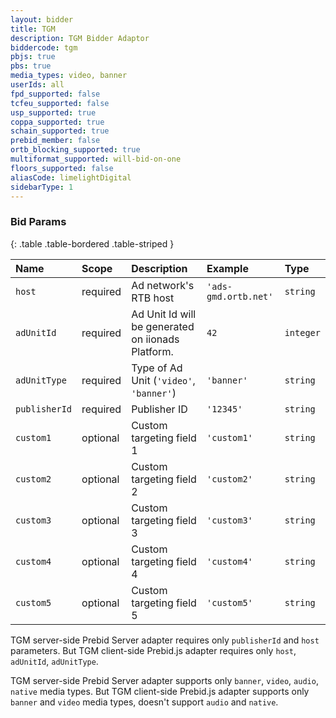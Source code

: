 ```yaml
---
layout: bidder
title: TGM
description: TGM Bidder Adaptor
biddercode: tgm
pbjs: true
pbs: true
media_types: video, banner
userIds: all
fpd_supported: false
tcfeu_supported: false
usp_supported: true
coppa_supported: true
schain_supported: true
prebid_member: false
ortb_blocking_supported: true
multiformat_supported: will-bid-on-one
floors_supported: false
aliasCode: limelightDigital
sidebarType: 1
---
```


### Bid Params

{: .table .table-bordered .table-striped }

| Name          | Scope    | Description                                       | Example              | Type      |
|:--------------|:---------|:--------------------------------------------------|:---------------------|:----------|
| `host`        | required | Ad network's RTB host                             | `'ads-gmd.ortb.net'` | `string`  |
| `adUnitId`    | required | Ad Unit Id will be generated on iionads Platform. | `42`                 | `integer` |
| `adUnitType`  | required | Type of Ad Unit (`'video'`, `'banner'`)           | `'banner'`           | `string`  |
| `publisherId` | required | Publisher ID                                      | `'12345'`            | `string`  |
| `custom1`     | optional | Custom targeting field 1                          | `'custom1'`          | `string`  |
| `custom2`     | optional | Custom targeting field 2                          | `'custom2'`          | `string`  |
| `custom3`     | optional | Custom targeting field 3                          | `'custom3'`          | `string`  |
| `custom4`     | optional | Custom targeting field 4                          | `'custom4'`          | `string`  |
| `custom5`     | optional | Custom targeting field 5                          | `'custom5'`          | `string`  |

TGM server-side Prebid Server adapter requires only `publisherId` and `host` parameters. But TGM client-side Prebid.js adapter requires only `host`, `adUnitId`, `adUnitType`.

TGM server-side Prebid Server adapter supports only `banner`, `video`, `audio`, `native` media types. But TGM client-side Prebid.js adapter supports only `banner` and `video` media types, doesn't support `audio` and `native`.
